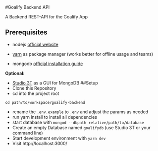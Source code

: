 #Goalify Backend API

A Backend REST-API for the Goalify App

## Prerequisites

* nodejs [official website](https://nodejs.org/en/) 
+ [yarn](https://yarnpkg.com/en/docs/install#mac-stable) as package manager (works better for offline usage and teams)
* mongodb [official installation guide](https://docs.mongodb.org/manual/administration/install-community/)

**Optional:**
* [Studio 3T](https://studio3t.com/download-now/) as a GUI for MongoDB
##Setup
* Clone this Repository
* cd into the project root
```
cd path/to/workspace/goalify-backend
```
* rename the `.env.example` to `.env` and adjust the params as needed
* run yarn install to install all dependencies
* start database with `mongod --dbpath relative/path/to/database` 
* Create an empty Database named `goalifydb` (use Studio 3T or your command line)
* Start development environment with `yarn dev`
* Visit http://localhost:3000/
                       
                       

 